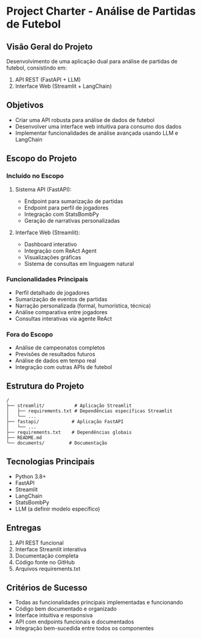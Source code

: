 # Project Charter - Análise de Partidas de Futebol

## Visão Geral do Projeto
Desenvolvimento de uma aplicação dual para análise de partidas de futebol, consistindo em:
1. API REST (FastAPI + LLM)
2. Interface Web (Streamlit + LangChain)

## Objetivos
- Criar uma API robusta para análise de dados de futebol
- Desenvolver uma interface web intuitiva para consumo dos dados
- Implementar funcionalidades de análise avançada usando LLM e LangChain

## Escopo do Projeto

### Incluído no Escopo
1. Sistema API (FastAPI):
   - Endpoint para sumarização de partidas
   - Endpoint para perfil de jogadores
   - Integração com StatsBombPy
   - Geração de narrativas personalizadas

2. Interface Web (Streamlit):
   - Dashboard interativo
   - Integração com ReAct Agent
   - Visualizações gráficas
   - Sistema de consultas em linguagem natural

### Funcionalidades Principais
- Perfil detalhado de jogadores
- Sumarização de eventos de partidas
- Narração personalizada (formal, humorística, técnica)
- Análise comparativa entre jogadores
- Consultas interativas via agente ReAct

### Fora do Escopo
- Análise de campeonatos completos
- Previsões de resultados futuros
- Análise de dados em tempo real
- Integração com outras APIs de futebol

## Estrutura do Projeto
```
/
├── streamlit/           # Aplicação Streamlit
│   ├── requirements.txt # Dependências específicas Streamlit
│   └── ...
├── fastapi/            # Aplicação FastAPI
│   └── ...
├── requirements.txt    # Dependências globais
├── README.md
└── documents/         # Documentação
```

## Tecnologias Principais
- Python 3.8+
- FastAPI
- Streamlit
- LangChain
- StatsBombPy
- LLM (a definir modelo específico)

## Entregas
1. API REST funcional
2. Interface Streamlit interativa
3. Documentação completa
4. Código fonte no GitHub
5. Arquivos requirements.txt

## Critérios de Sucesso
- Todas as funcionalidades principais implementadas e funcionando
- Código bem documentado e organizado
- Interface intuitiva e responsiva
- API com endpoints funcionais e documentados
- Integração bem-sucedida entre todos os componentes
